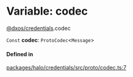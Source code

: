 # Variable: codec

[@dxos/credentials](../modules/dxos_credentials.md).codec

 `Const` **codec**: `ProtoCodec`<`Message`\>

#### Defined in

[packages/halo/credentials/src/proto/codec.ts:7](https://github.com/dxos/dxos/blob/db8188dae/packages/halo/credentials/src/proto/codec.ts#L7)
